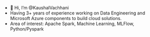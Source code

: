 - 👋 Hi, I’m @KaushalVachhani
- Having 3+ years of experience working on Data Engineering and Microsoft Azure components to build cloud solutions.
- Area of interest: Apache Spark, Machine Learning, MLFlow, Python/Pyspark

<!---
KaushalVachhani/KaushalVachhani is a ✨ special ✨ repository because its `README.md` (this file) appears on your GitHub profile.
You can click the Preview link to take a look at your changes.
--->
